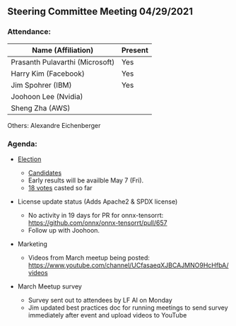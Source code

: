 ## Steering Committee Meeting 04/29/2021

### Attendance:

| Name (Affiliation)              | Present  |
| ------------------------------- | -------- |
| Prasanth Pulavarthi (Microsoft) |   Yes    |
| Harry Kim (Facebook)            |   Yes    |
| Jim Spohrer (IBM)               |   Yes    |
| Joohoon Lee (Nvidia)            |       |
| Sheng Zha (AWS)                 |       |

Others: Alexandre Eichenberger

### Agenda:

* [Election](https://github.com/onnx/onnx/blob/master/community/sc-election-guidelines.md)
    * [Candidates](https://github.com/onnx/steering-committee/blob/master/elections/2021/list-sc-candidates.md)
    * Early results will be availble May 7 (Fri). 
    * [18 votes](https://civs1.civs.us/cgi-bin/control.pl?id=E_44cdd78d02964a03&key=7482f2be376f1e63&akey=2ad182588c6a22ae) casted so far 

* License update status (Adds Apache2 & SPDX license)
    * No activity in 19 days for PR for onnx-tensorrt: https://github.com/onnx/onnx-tensorrt/pull/657
    * Follow up with Joohoon.

* Marketing
    * Videos from March meetup being posted: https://www.youtube.com/channel/UCfasaeqXJBCAJMNO9HcHfbA/videos

* March Meetup survey
    * Survey sent out to attendees by LF AI on Monday
    * Jim updated best practices doc for running meetings to send survey immediately after event and upload videos to YouTube


